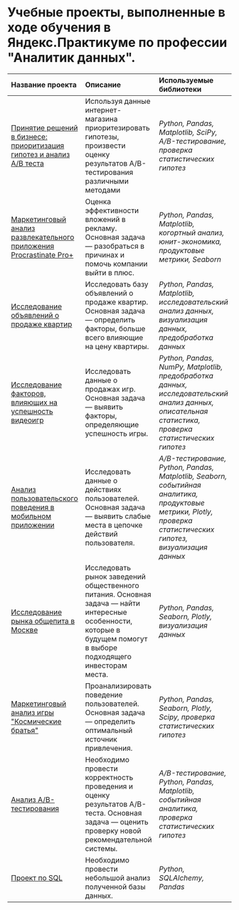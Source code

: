 # Учебные проекты, выполненные в ходе обучения в Яндекс.Практикуме по профессии "Аналитик данных".

| Название проекта | Описание | Используемые библиотеки | 
| :---------------------- | :---------------------- | :---------------------- |
| [Принятие решений в бизнесе: приоритизация гипотез и анализ A/B теста](menshov-da-hypo_a_b_test) | Используя данные интернет-магазина приоритезировать гипотезы, произвести оценку результатов A/B-тестирования различными методами | *Python, Pandas, Matplotlib, SciPy, A/B-тестирование, проверка статистических гипотез* |
| [Маркетинговый анализ развлекательного приложения Procrastinate Pro+](menshov-da-market_res) | Оценка эффективности вложений в рекламу. Основная задача — разобраться в причинах и помочь компании выйти в плюс. | *Python, Pandas, Matplotlib, когортный анализ, юнит-экономика, продуктовые метрики, Seaborn* |
| [Исследование объявлений о продаже квартир](menshov-da-market_res) | Исследовать базу объявлений о продаже квартир. Основная задача — определить факторы, больше всего влияющие на цену квартиры. | *Python, Pandas, Matplotlib, исследовательский анализ данных, визуализация данных, предобработка данных* |
| [Исследование факторов, влияющих на успешность видеоигр](menshov-da-game_success_res) | Исследовать данные о продажах игр. Основная задача — выявить факторы, определяющие успешность игры. | *Python, Pandas, NumPy, Matplotlib, предобработка данных, исследовательский анализ данных, описательная статистика, проверка статистических гипотез* |
| [Анализ пользовательского поведения в мобильном приложении](menshov-da-user_behave_res) | Исследовать данные о действиях пользователей. Основная задача — выявить слабые места в цепочке действий пользователя. | *A/B-тестирование, Python, Pandas, Matplotlib, Seaborn, событийная аналитика, продуктовые метрики, Plotly, проверка статистических гипотез, визуализация данных* |
| [Исследование рынка общепита в Москве](menshov-da-catering_moscow) | Исследовать рынок заведений общественного питания. Основная задача — найти интересные особенности, которые в будущем помогут в выборе подходящего инвесторам места. | *Python, Pandas, Seaborn, Plotly, визуализация данных* |
| [Маркетинговый анализ игры "Космические братья"](menshov-da-market_space_bros) | Проанализировать поведение пользователей. Основная задача — определить оптимальный источник привлечения. | *Python, Pandas, Seaborn, Plotly, Scipy, проверка статистических гипотез* |
| [Анализ А/B-тестирования](menshov-da-a_b_project) | Необходимо провести корректность проведения и оценку результатов A/B-теста. Основная задача — оценить проверку новой рекомендательной системы. | *A/B-тестирование, Python, Pandas, Matplotlib, событийная аналитика, проверка статистических гипотез* |
| [Проект по SQL](menshov-da-sql_project) | Необходимо провести небольшой анализ полученной базы данных. | *Python, SQLAlchemy, Pandas* |
